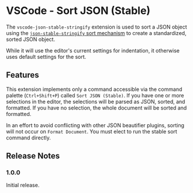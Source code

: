 # VSCode - Sort JSON (Stable)

The `vscode-json-stable-stringify` extension is used to sort a JSON object using the [`json-stable-stringify` sort mechanism](https://github.com/substack/json-stable-stringify") to create a standardized, sorted JSON object.

While it will use the editor's current settings for indentation, it otherwise uses default settings for the sort.

## Features

This extension implements only a command accessible via the command palette (`Ctrl+Shift+P`) called `Sort JSON (Stable)`. If you have one or more selections in the editor, the selections will be parsed as JSON, sorted, and formatted. If you have no selection, the whole document will be sorted and formatted.

In an effort to avoid conflicting with other JSON beautifier plugins, sorting will not occur on `Format Document`. You must elect to run the stable sort command directly.

## Release Notes

### 1.0.0

Initial release.
